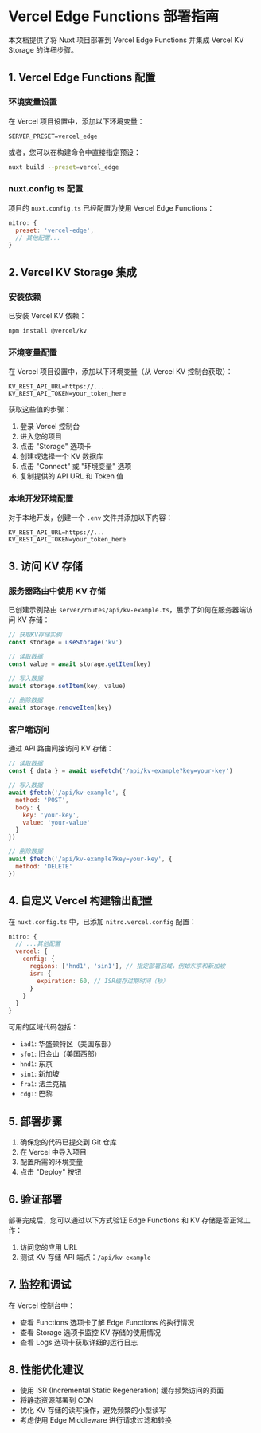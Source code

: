 # Vercel Edge Functions 部署指南

本文档提供了将 Nuxt 项目部署到 Vercel Edge Functions 并集成 Vercel KV Storage 的详细步骤。

## 1. Vercel Edge Functions 配置

### 环境变量设置

在 Vercel 项目设置中，添加以下环境变量：

```
SERVER_PRESET=vercel_edge
```

或者，您可以在构建命令中直接指定预设：

```bash
nuxt build --preset=vercel_edge
```

### nuxt.config.ts 配置

项目的 `nuxt.config.ts` 已经配置为使用 Vercel Edge Functions：

```js
nitro: {
  preset: 'vercel-edge',
  // 其他配置...
}
```

## 2. Vercel KV Storage 集成

### 安装依赖

已安装 Vercel KV 依赖：

```bash
npm install @vercel/kv
```

### 环境变量配置

在 Vercel 项目设置中，添加以下环境变量（从 Vercel KV 控制台获取）：

```
KV_REST_API_URL=https://...
KV_REST_API_TOKEN=your_token_here
```

获取这些值的步骤：

1. 登录 Vercel 控制台
2. 进入您的项目
3. 点击 "Storage" 选项卡
4. 创建或选择一个 KV 数据库
5. 点击 "Connect" 或 "环境变量" 选项
6. 复制提供的 API URL 和 Token 值

### 本地开发环境配置

对于本地开发，创建一个 `.env` 文件并添加以下内容：

```
KV_REST_API_URL=https://...
KV_REST_API_TOKEN=your_token_here
```

## 3. 访问 KV 存储

### 服务器路由中使用 KV 存储

已创建示例路由 `server/routes/api/kv-example.ts`，展示了如何在服务器端访问 KV 存储：

```js
// 获取KV存储实例
const storage = useStorage('kv')

// 读取数据
const value = await storage.getItem(key)

// 写入数据
await storage.setItem(key, value)

// 删除数据
await storage.removeItem(key)
```

### 客户端访问

通过 API 路由间接访问 KV 存储：

```js
// 读取数据
const { data } = await useFetch('/api/kv-example?key=your-key')

// 写入数据
await $fetch('/api/kv-example', {
  method: 'POST',
  body: {
    key: 'your-key',
    value: 'your-value'
  }
})

// 删除数据
await $fetch('/api/kv-example?key=your-key', {
  method: 'DELETE'
})
```

## 4. 自定义 Vercel 构建输出配置

在 `nuxt.config.ts` 中，已添加 `nitro.vercel.config` 配置：

```js
nitro: {
  // ...其他配置
  vercel: {
    config: {
      regions: ['hnd1', 'sin1'], // 指定部署区域，例如东京和新加坡
      isr: {
        expiration: 60, // ISR缓存过期时间（秒）
      }
    }
  }
}
```

可用的区域代码包括：
- `iad1`: 华盛顿特区（美国东部）
- `sfo1`: 旧金山（美国西部）
- `hnd1`: 东京
- `sin1`: 新加坡
- `fra1`: 法兰克福
- `cdg1`: 巴黎

## 5. 部署步骤

1. 确保您的代码已提交到 Git 仓库
2. 在 Vercel 中导入项目
3. 配置所需的环境变量
4. 点击 "Deploy" 按钮

## 6. 验证部署

部署完成后，您可以通过以下方式验证 Edge Functions 和 KV 存储是否正常工作：

1. 访问您的应用 URL
2. 测试 KV 存储 API 端点：`/api/kv-example`

## 7. 监控和调试

在 Vercel 控制台中：
- 查看 Functions 选项卡了解 Edge Functions 的执行情况
- 查看 Storage 选项卡监控 KV 存储的使用情况
- 查看 Logs 选项卡获取详细的运行日志

## 8. 性能优化建议

- 使用 ISR (Incremental Static Regeneration) 缓存频繁访问的页面
- 将静态资源部署到 CDN
- 优化 KV 存储的读写操作，避免频繁的小型读写
- 考虑使用 Edge Middleware 进行请求过滤和转换
